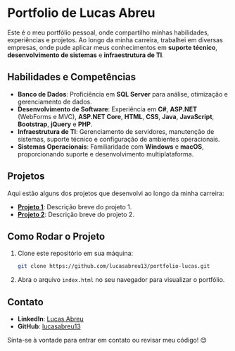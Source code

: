 # Portfolio de Lucas Abreu

Este é o meu portfólio pessoal, onde compartilho minhas habilidades, experiências e projetos. Ao longo da minha carreira, trabalhei em diversas empresas, onde pude aplicar meus conhecimentos em **suporte técnico**, **desenvolvimento de sistemas** e **infraestrutura de TI**.

## Habilidades e Competências

- **Banco de Dados**: Proficiência em **SQL Server** para análise, otimização e gerenciamento de dados.
- **Desenvolvimento de Software**: Experiência em **C#**, **ASP.NET** (WebForms e MVC), **ASP.NET Core**, **HTML**, **CSS**, **Java**, **JavaScript**, **Bootstrap**, **jQuery** e **PHP**.
- **Infraestrutura de TI**: Gerenciamento de servidores, manutenção de sistemas, suporte técnico e configuração de ambientes operacionais.
- **Sistemas Operacionais**: Familiaridade com **Windows** e **macOS**, proporcionando suporte e desenvolvimento multiplataforma.

## Projetos

Aqui estão alguns dos projetos que desenvolvi ao longo da minha carreira:

- **[Projeto 1](https://github.com/lucasabreu13)**: Descrição breve do projeto 1.
- **[Projeto 2](https://github.com/lucasabreu13)**: Descrição breve do projeto 2.

## Como Rodar o Projeto

1. Clone este repositório em sua máquina:
    ```bash
    git clone https://github.com/lucasabreu13/portfolio-lucas.git
    ```
2. Abra o arquivo `index.html` no seu navegador para visualizar o portfólio.

## Contato

- **LinkedIn**: [Lucas Abreu](https://www.linkedin.com/in/lucasabreu)
- **GitHub**: [lucasabreu13](https://github.com/lucasabreu13)

Sinta-se à vontade para entrar em contato ou revisar meu código! 😊
